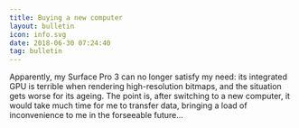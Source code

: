 ```yaml
---
title: Buying a new computer
layout: bulletin
icon: info.svg
date: 2018-06-30 07:24:40
tag: bulletin
---
```

Apparently, my Surface Pro 3 can no longer satisfy my need: its integrated GPU is terrible when rendering high-resolution bitmaps, and the situation gets worse  for its ageing. The point is, after switching to a new computer, it would take much time for me to transfer data, bringing a load of inconvenience to me in the forseeable future...